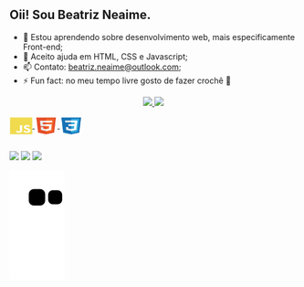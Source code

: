 ## Oii! Sou Beatriz Neaime.

- 🌱 Estou aprendendo sobre desenvolvimento web, mais especificamente Front-end;
- 🤔 Aceito ajuda em HTML, CSS e Javascript;
- 📫 Contato: beatriz.neaime@outlook.com;
- ⚡ Fun fact: no meu tempo livre gosto de fazer crochê 🧶

<div align="center">
  <a href="https://github.com/BeatrizNeaime">
  <img height="180em" src="https://github-readme-stats.vercel.app/api?username=BeatrizNeaime&show_icons=true&theme=radical&include_all_commits=true&count_private=true"/>
  <img height="180em" src="https://github-readme-stats.vercel.app/api/top-langs/?username=BeatrizNeaime&layout=compact&langs_count=7&theme=radical"/>
</div>
  
  <div style="display: inline_block"><br>
  <img align="center" alt="Rafa-Js" height="30" width="40" src="https://raw.githubusercontent.com/devicons/devicon/master/icons/javascript/javascript-plain.svg">
  <img align="center" alt="Rafa-HTML" height="30" width="40" src="https://raw.githubusercontent.com/devicons/devicon/master/icons/html5/html5-original.svg">
  <img align="center" alt="Rafa-CSS" height="30" width="40" src="https://raw.githubusercontent.com/devicons/devicon/master/icons/css3/css3-original.svg">
</div>
  
  ##
  
  <div> 
  <a href="https://www.instagram.com/bianeaime/" target="_blank"><img src="https://img.shields.io/badge/-Instagram-%23E4405F?style=for-the-badge&logo=instagram&logoColor=white" target="_blank"></a>
  <a href = "mailto:biapneaime@gmail.com"><img src="https://img.shields.io/badge/-Gmail-%23333?style=for-the-badge&logo=gmail&logoColor=white" target="_blank"></a>
  <a href="https://www.linkedin.com/in/beatriz-neaime-1564b51b1" target="_blank"><img src="https://img.shields.io/badge/-LinkedIn-%230077B5?style=for-the-badge&logo=linkedin&logoColor=white" target="_blank"></a> 
 
  ![Snake animation](https://github.com/BeatrizNeaime/BeatrizNeaime/blob/output/github-contribution-grid-snake.svg)
 
</div>
